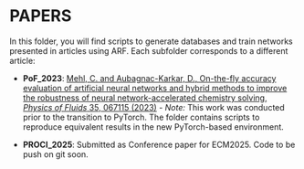 PAPERS
===========================

In this folder, you will find scripts to generate databases and train networks presented in articles using ARF. Each subfolder corresponds to a different article:  

- **PoF_2023**: [Mehl, C. and Aubagnac-Karkar, D., On-the-fly accuracy evaluation of artificial neural networks and hybrid methods to improve the robustness of neural network-accelerated chemistry solving, *Physics of Fluids* 35, 067115 (2023)](https://doi.org/10.1063/5.0151026) - *Note:* This work was conducted prior to the transition to PyTorch. The folder contains scripts to reproduce equivalent results in the new PyTorch-based environment.  

- **PROCI_2025**: Submitted as Conference paper for ECM2025. Code to be push on git soon.  